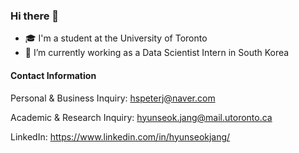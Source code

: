 ### Hi there 👋

<!-- **jjangsta/jjangsta** is a ✨ _special_ ✨ repository because its `README.md` (this file) appears on your GitHub profile. -->

- 🎓 I'm a student at the University of Toronto
- 🏢 I’m currently working as a Data Scientist Intern in South Korea

#### Contact Information

Personal & Business Inquiry: hspeterj@naver.com

Academic & Research Inquiry: hyunseok.jang@mail.utoronto.ca

LinkedIn: https://www.linkedin.com/in/hyunseokjang/
